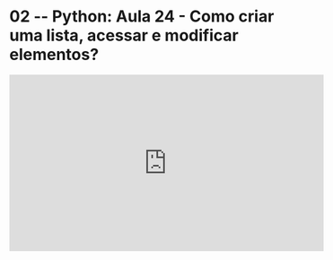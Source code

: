 # 02 -- Python: Aula 24 - Como criar uma lista, acessar e modificar elementos?

<iframe 
        width="560" 
        height="315" 
        src="https://www.youtube.com/embed/_PWdpdaPQT8" 
        title="YouTube video player" 
        frameborder="0" 
        allow="accelerometer; autoplay; clipboard-write; encrypted-media; gyroscope; picture-in-picture" 
        allowfullscreen
        >
</iframe>

